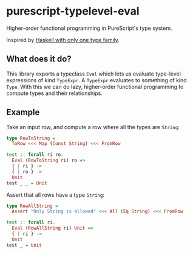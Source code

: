 # purescript-typelevel-eval

Higher-order functional programming in PureScript's type system.

Inspired by [Haskell with only one type family](https://blog.poisson.chat/posts/2018-08-06-one-type-family.html).

## What does it do?

This library exports a typeclass `Eval` which lets us evaluate type-level
expressions of kind `TypeExpr`. A `TypeExpr` evaluates to something of kind
`Type`. With this we can do lazy, higher-order functional programming
to compute types and their relationships.

## Example

Take an input row, and compute a row where all the types are `String`:

```purescript
type RowToString =
  ToRow <<< Map (Const String) <<< FromRow

test :: forall ri ro.
  Eval (RowToString ri) ro =>
  { | ri } ->
  { | ro } ->
  Unit
test _ _ = Unit
```

Assert that all rows have a type `String`:

```purescript
type RowAllString =
  Assert "Only String is allowed" <<< All (Eq String) <<< FromRow

test :: forall ri.
  Eval (RowAllString ri) Unit =>
  { | ri } ->
  Unit
test _ = Unit
```

